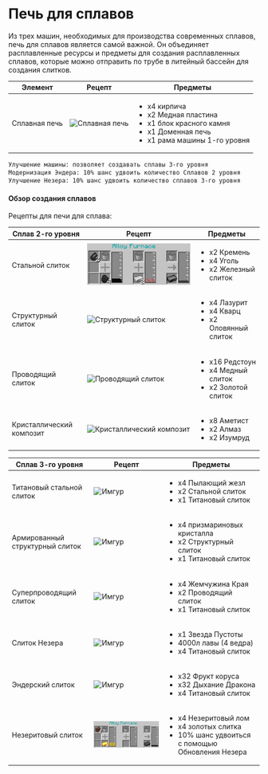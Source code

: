 # Печь для сплавов

Из трех машин, необходимых для производства современных сплавов, печь для сплавов является самой важной. Он объединяет расплавленные ресурсы и предметы для создания расплавленных сплавов, которые можно отправить по трубе в литейный бассейн для создания слитков.

| Элемент       | Рецепт                                                     | Предметы                                                                                                                                           |
| ------------- | ---------------------------------------------------------- | -------------------------------------------------------------------------------------------------------------------------------------------------- |
| Сплавная печь | ![Сплавная печь](../../.gitbook/assets/alloy\_furnace.png) | <ul><li>x4 кирпича</li><li>x2 Медная пластина</li><li>x1 блок красного камня</li><li>x1 Доменная печь</li><li>x1 рама машины 1-го уровня</li></ul> |

```
Улучшение машины: позволяет создавать сплавы 3-го уровня
Модернизация Эндера: 10% шанс удвоить количество Сплавов 2 уровня
Улучшение Незера: 10% шанс удвоить количество сплавов 3-го уровня
```

#### Обзор создания сплавов



Рецепты для печи для сплава:



| Сплав 2-го уровня        | Рецепт                                                                    | Предметы                                                                          |
| ------------------------ | ------------------------------------------------------------------------- | --------------------------------------------------------------------------------- |
| Стальной слиток          | ![Стальной слиток](../../.gitbook/assets/steel.png)                       | <ul><li>x2 Кремень</li><li>x4 Уголь</li><li>x2 Железный слиток</li></ul>          |
| Структурный слиток       | ![Структурный слиток](../../.gitbook/assets/structural\_alloy.png)        | <ul><li>x4 Лазурит</li><li>x4 Кварц</li><li>x2 Оловянный слиток</li></ul>         |
| Проводящий слиток        | ![Проводящий слиток](../../.gitbook/assets/conductive\_alloy.png)         | <ul><li>x16 Редстоун</li><li>x4 Медный слиток</li><li>x2 Золотой слиток</li></ul> |
| Кристаллический композит | ![Кристаллический композит](../../.gitbook/assets/crystal\_composite.png) | <ul><li>x8 Аметист</li><li>x2 Алмаз</li><li>x2 Изумруд</li></ul>                  |

| Сплав 3-го уровня               | Рецепт                                                            | Предметы                                                                                                              |
| ------------------------------- | ----------------------------------------------------------------- | --------------------------------------------------------------------------------------------------------------------- |
| Титановый стальной слиток       | ![Имгур](../../.gitbook/assets/titanium\_steel.png)               | <ul><li>x4 Пылающий жезл</li><li>x2 Стальной слиток</li><li>x1 Титановый слиток</li></ul>                             |
| Армированный структурный слиток | ![Имгур](../../.gitbook/assets/reinforced\_structural\_alloy.png) | <ul><li>x4 призмариновых кристалла</li><li>x2 Структурный слиток</li><li>x1 Титановый слиток</li></ul>                |
| Суперпроводящий слиток          | ![Имгур](../../.gitbook/assets/super\_conductive\_alloy.png)      | <ul><li>x4 Жемчужина Края</li><li>x2 Проводящий слиток</li><li>x1 Титановый слиток</li></ul>                          |
| Слиток Незера                   | ![Имгур](../../.gitbook/assets/nether\_alloy.png)                 | <ul><li>x1 Звезда Пустоты</li><li>4000л лавы (4 ведра)</li><li>x4 Титановый слиток</li></ul>                          |
| Эндерский слиток                | ![Имгур](../../.gitbook/assets/ender\_alloy.png)                  | <ul><li>x32 Фрукт коруса</li><li>x32 Дыхание Дракона</li><li>x4 Титановый слиток</li></ul>                            |
| Незеритовый слиток              | ![Имгур](../../.gitbook/assets/netherite.png)                     | <ul><li>x4 Незеритовый лом</li><li>x4 золотых слитка</li><li>10% шанс удвоиться с помощью Обновления Незера</li></ul> |
